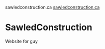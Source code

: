 sawledconstruction.ca
[sawledconstruction.ca](https://www.sawledconstruction.ca)

# SawledConstruction
 Website for guy
